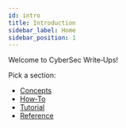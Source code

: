 ```yaml
---
id: intro
title: Introduction
sidebar_label: Home
sidebar_position: 1
---
```


Welcome to CyberSec Write‑Ups!  

Pick a section:

- [Concepts](/docs/concept/intro)  
- [How‑To](/docs/how-to/intro)  
- [Tutorial](/docs/tutorial/intro)  
- [Reference](/docs/reference/intro)  
